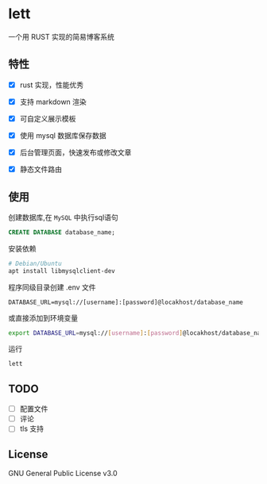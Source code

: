 # lett

一个用 RUST 实现的简易博客系统

## 特性

* [X] rust 实现，性能优秀
* [X] 支持 markdown 渲染
* [X] 可自定义展示模板
* [X] 使用 mysql 数据库保存数据
* [X] 后台管理页面，快速发布或修改文章
* [X] 静态文件路由


## 使用

创建数据库,在 `MySQL` 中执行sql语句
```SQL
CREATE DATABASE database_name;
```

安装依赖   

```bash
# Debian/Ubuntu
apt install libmysqlclient-dev
```

程序同级目录创建 .env 文件

```
DATABASE_URL=mysql://[username]:[password]@locakhost/database_name
```
或直接添加到环境变量

```bash
export DATABASE_URL=mysql://[username]:[password]@locakhost/database_name
```

运行
```bash
lett
```

## TODO

* [ ] 配置文件
* [ ] 评论
* [ ] tls 支持

## License
GNU General Public License v3.0
